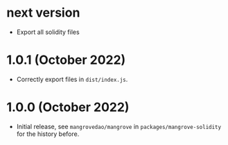 # next version
- Export all solidity files

# 1.0.1 (October 2022)
- Correctly export files in `dist/index.js`.

# 1.0.0 (October 2022)
- Initial release, see `mangrovedao/mangrove` in `packages/mangrove-solidity` for the history before.
